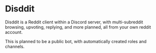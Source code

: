 # Disddit

Disddit is a Reddit client within a Discord server, with multi-subreddit browsing, upvoting, replying, and more planned, all from your own reddit account.

This is planned to be a public bot, with automatically created roles and channels.